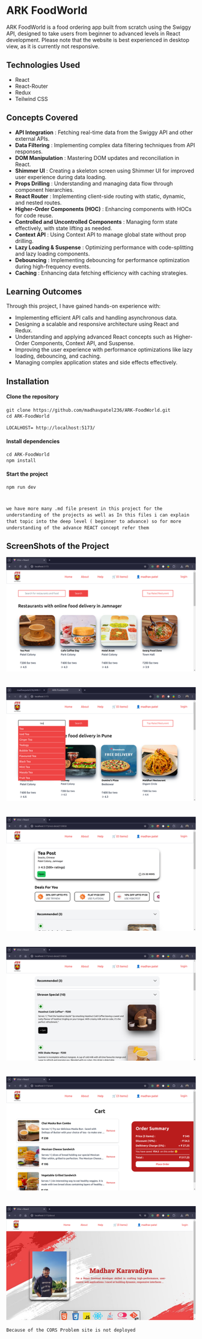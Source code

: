 # ARK FoodWorld

ARK FoodWorld is a food ordering app built from scratch using the Swiggy API, designed to take users from beginner to advanced levels in React development. Please note that the website is best experienced in desktop view, as it is currently not responsive.

## Technologies Used

- React
- React-Router
- Redux
- Teilwind CSS

## Concepts Covered

- **API Integration** : Fetching real-time data from the Swiggy API and other external APIs.
- **Data Filtering** : Implementing complex data filtering techniques from API responses.
- **DOM Manipulation** : Mastering DOM updates and reconciliation in React.
- **Shimmer UI** : Creating a skeleton screen using Shimmer UI for improved user experience      during data loading.
- **Props Drilling** : Understanding and managing data flow through component hierarchies.
- **React Router** : Implementing client-side routing with static, dynamic, and nested routes.
- **Higher-Order Components (HOC)** : Enhancing components with HOCs for code reuse.
- **Controlled and Uncontrolled Components** : Managing form state effectively, with state lifting as needed.
- **Context API** : Using Context API to manage global state without prop drilling.
- **Lazy Loading & Suspense** : Optimizing performance with code-splitting and lazy loading components.
- **Debouncing** : Implementing debouncing for performance optimization during high-frequency events.
- **Caching** : Enhancing data fetching efficiency with caching strategies.
<!-- - Nested Comments: Building complex UIs with N-levels deep nested comments. -->

## Learning Outcomes

Through this project, I have gained hands-on experience with:

- Implementing efficient API calls and handling asynchronous data.
- Designing a scalable and responsive architecture using React and Redux.
- Understanding and applying advanced React concepts such as Higher-Order Components, Context API, and Suspense.
- Improving the user experience with performance optimizations like lazy loading, debouncing, and caching.
- Managing complex application states and side effects effectively.


<!-- ## features:  -->

## Installation

#### Clone the repository

```
git clone https://github.com/madhavpatel236/ARK-FoodWorld.git
cd ARK-FoodWorld
```

`LOCALHOST= http://localhost:5173/`

#### Install dependencies

```
cd ARK-FoodWorld
npm install
```

#### Start the project

```
npm run dev
```
#
#

`we have more many .md file present in this project for the understanding of the projects as well as In this files i can explain that topic into the deep level ( beginner to advance) so for more understanding of the advance REACT concept refer them `

## ScreenShots of the Project

![SS1](./src/img/ScreenShots/one.png)

#

![SS2](./src/img/ScreenShots/two.png)

#

![SS3](./src/img/ScreenShots/three.png)

#

![SS4](./src/img/ScreenShots/four.png)

#

![SS5](./src/img/ScreenShots/five.png)

#

![SS6](./src/img/ScreenShots/six.png)

`Because of the CORS Problem site is not deployed`
